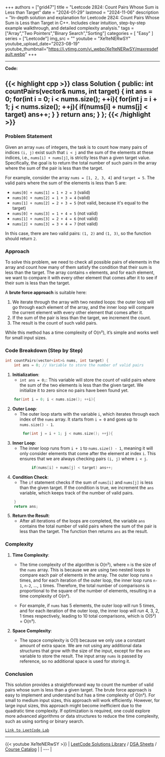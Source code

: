 
+++
authors = ["grid47"]
title = "Leetcode 2824: Count Pairs Whose Sum is Less than Target"
date = "2024-01-29"
lastmod = "2024-11-06"
description = "In-depth solution and explanation for Leetcode 2824: Count Pairs Whose Sum is Less than Target in C++. Includes clear intuition, step-by-step example walkthrough, and detailed complexity analysis."
tags = ["Array","Two Pointers","Binary Search","Sorting"]
categories = [
    "Easy"
]
series = ["Leetcode"]
img_src = ""
youtube = "Xe1teNERwSY"
youtube_upload_date="2023-08-19"
youtube_thumbnail="https://i.ytimg.com/vi_webp/Xe1teNERwSY/maxresdefault.webp"
+++



---
**Code:**

{{< highlight cpp >}}
class Solution {
public:
  int countPairs(vector<int>& nums, int target) {
      int ans = 0;
      for(int i = 0; i < nums.size(); ++i){
          for(int j = i + 1; j < nums.size(); ++j){
              if(nums[i] + nums[j] < target) ans++;
          }
      }
      return ans;
  }
};
{{< /highlight >}}
---

### Problem Statement

Given an array `nums` of integers, the task is to count how many pairs of indices `(i, j)` exist such that `i < j` and the sum of the elements at these indices, i.e., `nums[i] + nums[j]`, is strictly less than a given target value. Specifically, the goal is to return the total number of such pairs in the array where the sum of the pair is less than the target.

For example, consider the array `nums = [1, 2, 3, 4]` and `target = 5`. The valid pairs where the sum of the elements is less than 5 are:
- `nums[0] + nums[1] = 1 + 2 = 3` (valid)
- `nums[0] + nums[2] = 1 + 3 = 4` (valid)
- `nums[1] + nums[2] = 2 + 3 = 5` (not valid, because it's equal to the target)
- `nums[0] + nums[3] = 1 + 4 = 5` (not valid)
- `nums[1] + nums[3] = 2 + 4 = 6` (not valid)
- `nums[2] + nums[3] = 3 + 4 = 7` (not valid)

In this case, there are two valid pairs: `(1, 2)` and `(1, 3)`, so the function should return `2`.

### Approach

To solve this problem, we need to check all possible pairs of elements in the array and count how many of them satisfy the condition that their sum is less than the target. The array contains `n` elements, and for each element, we want to compare it with every other element that comes after it to see if their sum is less than the target.

A **brute force approach** is suitable here:
1. We iterate through the array with two nested loops: the outer loop will go through each element of the array, and the inner loop will compare the current element with every other element that comes after it.
2. If the sum of the pair is less than the target, we increment the count.
3. The result is the count of such valid pairs.

While this method has a time complexity of O(n²), it’s simple and works well for small input sizes.

### Code Breakdown (Step by Step)

```cpp
int countPairs(vector<int>& nums, int target) {
    int ans = 0; // Variable to store the number of valid pairs
```

1. **Initialization**:
   - `int ans = 0;`: This variable will store the count of valid pairs where the sum of the two elements is less than the given target. We initialize it to zero since no pairs have been found yet.

```cpp
    for(int i = 0; i < nums.size(); ++i){ 
```

2. **Outer Loop**:
   - The outer loop starts with the variable `i`, which iterates through each index of the `nums` array. It starts from `i = 0` and goes up to `nums.size() - 1`.

```cpp
        for(int j = i + 1; j < nums.size(); ++j){ 
```

3. **Inner Loop**:
   - The inner loop runs from `i + 1` to `nums.size() - 1`, meaning it will only consider elements that come after the element at index `i`. This ensures that we are always checking pairs `(i, j)` where `i < j`.

```cpp
            if(nums[i] + nums[j] < target) ans++; 
```

4. **Condition Check**:
   - The `if` statement checks if the sum of `nums[i]` and `nums[j]` is less than the given target. If the condition is true, we increment the `ans` variable, which keeps track of the number of valid pairs.
   
```cpp
    }
    return ans; 
```

5. **Return the Result**:
   - After all iterations of the loops are completed, the variable `ans` contains the total number of valid pairs where the sum of the pair is less than the target. The function then returns `ans` as the result.

### Complexity

1. **Time Complexity**:
   - The time complexity of the algorithm is O(n²), where `n` is the size of the `nums` array. This is because we are using two nested loops to compare each pair of elements in the array. The outer loop runs `n` times, and for each iteration of the outer loop, the inner loop runs `n-1`, `n-2`, ..., `1` times. Therefore, the total number of comparisons is proportional to the square of the number of elements, resulting in a time complexity of O(n²).

   - For example, if `nums` has 5 elements, the outer loop will run 5 times, and for each iteration of the outer loop, the inner loop will run 4, 3, 2, 1 times respectively, leading to 10 total comparisons, which is O(5²) = O(n²).

2. **Space Complexity**:
   - The space complexity is O(1) because we only use a constant amount of extra space. We are not using any additional data structures that grow with the size of the input, except for the `ans` variable to store the result. The input array `nums` is passed by reference, so no additional space is used for storing it.

### Conclusion

This solution provides a straightforward way to count the number of valid pairs whose sum is less than a given target. The brute force approach is easy to implement and understand but has a time complexity of O(n²). For small to medium input sizes, this approach will work efficiently. However, for large input sizes, this approach might become inefficient due to the quadratic time complexity. If optimization is required, one could explore more advanced algorithms or data structures to reduce the time complexity, such as using sorting or binary search.

[`Link to LeetCode Lab`](https://leetcode.com/problems/count-pairs-whose-sum-is-less-than-target/description/)

---
{{< youtube Xe1teNERwSY >}}
| [LeetCode Solutions Library](https://grid47.xyz/leetcode/) / [DSA Sheets](https://grid47.xyz/sheets/) / [Course Catalog](https://grid47.xyz/courses/) |
| --- |
